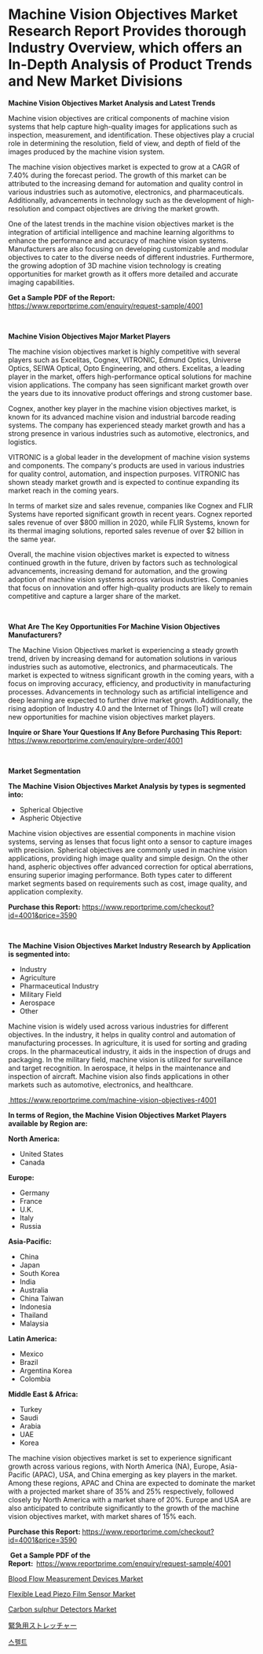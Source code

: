 <p><h1>Machine Vision Objectives Market Research Report Provides thorough Industry Overview, which offers an In-Depth Analysis of Product Trends and New Market Divisions</h1></p><p><strong>Machine Vision Objectives Market Analysis and Latest Trends</strong></p>
<p><p>Machine vision objectives are critical components of machine vision systems that help capture high-quality images for applications such as inspection, measurement, and identification. These objectives play a crucial role in determining the resolution, field of view, and depth of field of the images produced by the machine vision system.</p><p>The machine vision objectives market is expected to grow at a CAGR of 7.40% during the forecast period. The growth of this market can be attributed to the increasing demand for automation and quality control in various industries such as automotive, electronics, and pharmaceuticals. Additionally, advancements in technology such as the development of high-resolution and compact objectives are driving the market growth.</p><p>One of the latest trends in the machine vision objectives market is the integration of artificial intelligence and machine learning algorithms to enhance the performance and accuracy of machine vision systems. Manufacturers are also focusing on developing customizable and modular objectives to cater to the diverse needs of different industries. Furthermore, the growing adoption of 3D machine vision technology is creating opportunities for market growth as it offers more detailed and accurate imaging capabilities.</p></p>
<p><strong>Get a Sample PDF of the Report:&nbsp;</strong> <a href="https://www.reportprime.com/enquiry/request-sample/4001">https://www.reportprime.com/enquiry/request-sample/4001</a></p>
<p>&nbsp;</p>
<p><strong>Machine Vision Objectives Major Market Players</strong></p>
<p><p>The machine vision objectives market is highly competitive with several players such as Excelitas, Cognex, VITRONIC, Edmund Optics, Universe Optics, SEIWA Optical, Opto Engineering, and others. Excelitas, a leading player in the market, offers high-performance optical solutions for machine vision applications. The company has seen significant market growth over the years due to its innovative product offerings and strong customer base.</p><p>Cognex, another key player in the machine vision objectives market, is known for its advanced machine vision and industrial barcode reading systems. The company has experienced steady market growth and has a strong presence in various industries such as automotive, electronics, and logistics.</p><p>VITRONIC is a global leader in the development of machine vision systems and components. The company's products are used in various industries for quality control, automation, and inspection purposes. VITRONIC has shown steady market growth and is expected to continue expanding its market reach in the coming years.</p><p>In terms of market size and sales revenue, companies like Cognex and FLIR Systems have reported significant growth in recent years. Cognex reported sales revenue of over $800 million in 2020, while FLIR Systems, known for its thermal imaging solutions, reported sales revenue of over $2 billion in the same year.</p><p>Overall, the machine vision objectives market is expected to witness continued growth in the future, driven by factors such as technological advancements, increasing demand for automation, and the growing adoption of machine vision systems across various industries. Companies that focus on innovation and offer high-quality products are likely to remain competitive and capture a larger share of the market.</p></p>
<p>&nbsp;</p>
<p><strong>What Are The Key Opportunities For Machine Vision Objectives Manufacturers?</strong></p>
<p><p>The Machine Vision Objectives market is experiencing a steady growth trend, driven by increasing demand for automation solutions in various industries such as automotive, electronics, and pharmaceuticals. The market is expected to witness significant growth in the coming years, with a focus on improving accuracy, efficiency, and productivity in manufacturing processes. Advancements in technology such as artificial intelligence and deep learning are expected to further drive market growth. Additionally, the rising adoption of Industry 4.0 and the Internet of Things (IoT) will create new opportunities for machine vision objectives market players.</p></p>
<p><strong>Inquire or Share Your Questions If Any Before Purchasing This Report:</strong> <a href="https://www.reportprime.com/enquiry/pre-order/4001">https://www.reportprime.com/enquiry/pre-order/4001</a></p>
<p>&nbsp;</p>
<p><strong>Market Segmentation</strong></p>
<p><strong>The Machine Vision Objectives Market Analysis by types is segmented into:</strong></p>
<p><ul><li>Spherical Objective</li><li>Aspheric Objective</li></ul></p>
<p><p>Machine vision objectives are essential components in machine vision systems, serving as lenses that focus light onto a sensor to capture images with precision. Spherical objectives are commonly used in machine vision applications, providing high image quality and simple design. On the other hand, aspheric objectives offer advanced correction for optical aberrations, ensuring superior imaging performance. Both types cater to different market segments based on requirements such as cost, image quality, and application complexity.</p></p>
<p><strong>Purchase this Report:&nbsp;</strong><a href="https://www.reportprime.com/checkout?id=4001&price=3590">https://www.reportprime.com/checkout?id=4001&price=3590</a></p>
<p>&nbsp;</p>
<p><strong>The Machine Vision Objectives Market Industry Research by Application is segmented into:</strong></p>
<p><ul><li>Industry</li><li>Agriculture</li><li>Pharmaceutical Industry</li><li>Military Field</li><li>Aerospace</li><li>Other</li></ul></p>
<p><p>Machine vision is widely used across various industries for different objectives. In the industry, it helps in quality control and automation of manufacturing processes. In agriculture, it is used for sorting and grading crops. In the pharmaceutical industry, it aids in the inspection of drugs and packaging. In the military field, machine vision is utilized for surveillance and target recognition. In aerospace, it helps in the maintenance and inspection of aircraft. Machine vision also finds applications in other markets such as automotive, electronics, and healthcare.</p></p>
<p><a href="https://www.reportprime.com/machine-vision-objectives-r4001">&nbsp;https://www.reportprime.com/machine-vision-objectives-r4001</a></p>
<p><strong>In terms of Region, the Machine Vision Objectives Market Players available by Region are:</strong></p>
<p>
    <p> <strong> North America: </strong>
        <ul>
            <li>United States</li>
            <li>Canada</li>
        </ul>
        </p> 
    <p> <strong> Europe: </strong>
        <ul>
            <li>Germany</li>
            <li>France</li>
            <li>U.K.</li>
            <li>Italy</li>
            <li>Russia</li>
        </ul>
        </p> 
    <p> <strong> Asia-Pacific: </strong>
        <ul>
            <li>China</li>
            <li>Japan</li>
            <li>South Korea</li>
            <li>India</li>
            <li>Australia</li>
            <li>China Taiwan</li>
            <li>Indonesia</li>
            <li>Thailand</li>
            <li>Malaysia</li>
        </ul>
        </p> 
    <p> <strong> Latin America: </strong>
        <ul>
            <li>Mexico</li>
            <li>Brazil</li>
            <li>Argentina Korea</li>
            <li>Colombia</li>
        </ul>
        </p> 
    <p> <strong> Middle East & Africa: </strong>
        <ul>
            <li>Turkey</li>
            <li>Saudi</li>
            <li>Arabia</li>
            <li>UAE</li>
            <li>Korea</li>
        </ul>
    </p>
    </p>
<p><p>The machine vision objectives market is set to experience significant growth across various regions, with North America (NA), Europe, Asia-Pacific (APAC), USA, and China emerging as key players in the market. Among these regions, APAC and China are expected to dominate the market with a projected market share of 35% and 25% respectively, followed closely by North America with a market share of 20%. Europe and USA are also anticipated to contribute significantly to the growth of the machine vision objectives market, with market shares of 15% each.</p></p>
<p><strong>Purchase this Report: </strong><a href="https://www.reportprime.com/checkout?id=4001&price=3590">https://www.reportprime.com/checkout?id=4001&price=3590</a></p>
<p>&nbsp;<strong>Get a Sample PDF of the Report:&nbsp;&nbsp;</strong><a href="https://www.reportprime.com/enquiry/request-sample/4001">https://www.reportprime.com/enquiry/request-sample/4001</a></p>
<p><strong></strong></p>
<p><p><a href="https://issuu.com/reportprime-2/docs/blood-flow-measurement-devices-market-size-2030.pp">Blood Flow Measurement Devices Market</a></p><p><a href="https://github.com/Hunterico88/Market-Research-Report-List-1/blob/main/flexible-lead-piezo-film-sensor-market.md">Flexible Lead Piezo Film Sensor Market</a></p><p><a href="https://github.com/zolotuy145/Market-Research-Report-List-1/blob/main/carbon-sulphur-detectors-market.md">Carbon sulphur Detectors Market</a></p><p><a href="https://github.com/jkjreqjscoxx7/Market-Research-Report-List-3/blob/main/874748138336.md">緊急用ストレッチャー</a></p><p><a href="https://github.com/nigaleamar09/Market-Research-Report-List-1/blob/main/880669948210.md">스펠트</a></p></p>